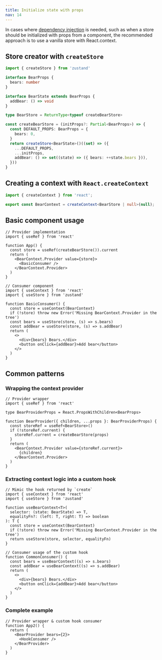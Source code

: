 ```yaml
---
title: Initialize state with props
nav: 14
---
```


In cases where [dependency injection](https://en.wikipedia.org/wiki/Dependency_injection) is needed, such as when a store should be initialized with props from a component, the recommended approach is to use a vanilla store with React.context.

## Store creator with `createStore`

```ts
import { createStore } from 'zustand'

interface BearProps {
  bears: number
}

interface BearState extends BearProps {
  addBear: () => void
}

type BearStore = ReturnType<typeof createBearStore>

const createBearStore = (initProps?: Partial<BearProps>) => {
  const DEFAULT_PROPS: BearProps = {
    bears: 0,
  }
  return createStore<BearState>()((set) => ({
    ...DEFAULT_PROPS,
    ...initProps,
    addBear: () => set((state) => ({ bears: ++state.bears })),
  }))
}
```
## Creating a context with `React.createContext`

```ts
import { createContext } from 'react';

export const BearContext = createContext<BearStore | null>(null);
```

## Basic component usage

```tsx
// Provider implementation
import { useRef } from 'react'

function App() {
  const store = useRef(createBearStore()).current
  return (
    <BearContext.Provider value={store}>
      <BasicConsumer />
    </BearContext.Provider>
  )
}
```

```tsx
// Consumer component
import { useContext } from 'react'
import { useStore } from 'zustand'

function BasicConsumer() {
  const store = useContext(BearContext)
  if (!store) throw new Error('Missing BearContext.Provider in the tree')
  const bears = useStore(store, (s) => s.bears)
  const addBear = useStore(store, (s) => s.addBear)
  return (
    <>
      <div>{bears} Bears.</div>
      <button onClick={addBear}>Add bear</button>
    </>
  )
}
```

## Common patterns

### Wrapping the context provider

```tsx
// Provider wrapper
import { useRef } from 'react'

type BearProviderProps = React.PropsWithChildren<BearProps>

function BearProvider({ children, ...props }: BearProviderProps) {
  const storeRef = useRef<BearStore>()
  if (!storeRef.current) {
    storeRef.current = createBearStore(props)
  }
  return (
    <BearContext.Provider value={storeRef.current}>
      {children}
    </BearContext.Provider>
  )
}
```

### Extracting context logic into a custom hook

```tsx
// Mimic the hook returned by `create`
import { useContext } from 'react'
import { useStore } from 'zustand'

function useBearContext<T>(
  selector: (state: BearState) => T,
  equalityFn?: (left: T, right: T) => boolean
): T {
  const store = useContext(BearContext)
  if (!store) throw new Error('Missing BearContext.Provider in the tree')
  return useStore(store, selector, equalityFn)
}
```

```tsx
// Consumer usage of the custom hook
function CommonConsumer() {
  const bears = useBearContext((s) => s.bears)
  const addBear = useBearContext((s) => s.addBear)
  return (
    <>
      <div>{bears} Bears.</div>
      <button onClick={addBear}>Add bear</button>
    </>
  )
}
```

### Complete example

```tsx
// Provider wrapper & custom hook consumer
function App2() {
  return (
    <BearProvider bears={2}>
      <HookConsumer />
    </BearProvider>
  )
}
```
